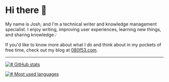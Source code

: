 # Hi there 👋

My name is Josh, and I'm a technical writer and knowledge management specialist. I enjoy writing, improving user experiences, learning new things, and sharing knowledge💡

If you'd like to know more about what I do and think about in my pockets of free time, check out my blog at [080f53.com](https://www.080f53.com/blog/).

-----

[![# GitHub stats](https://github-readme-stats.vercel.app/api?username=josh-wong&include_all_commits=true&show_icons=true)](# )

[![# Most used languages](https://github-readme-stats.vercel.app/api/top-langs?username=josh-wong&langs_count=10)](# )
